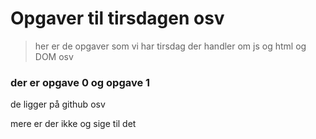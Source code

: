 # Opgaver til tirsdagen osv

> her er de opgaver som vi har tirsdag der handler om js og html og DOM osv

### der er opgave 0 og opgave 1

de ligger på github osv 

mere er der ikke og sige til det 